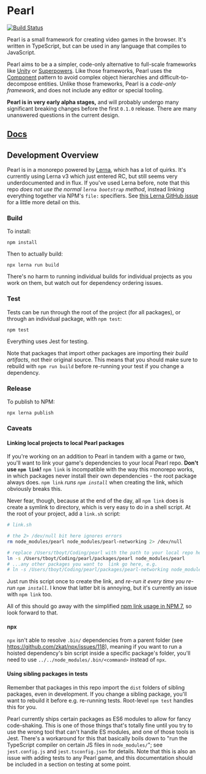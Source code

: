 # Pearl

[![Build Status](https://travis-ci.org/thomasboyt/pearl.svg?branch=master)](https://travis-ci.org/thomasboyt/pearl)

Pearl is a small framework for creating video games in the browser. It's written in TypeScript, but can be used in any language that compiles to JavaScript.

Pearl aims to be a a simpler, code-only alternative to full-scale frameworks like [Unity](http://unity3d.com/) or [Superpowers](http://superpowers-html5.com/). Like those frameworks, Pearl uses the [Component](http://gameprogrammingpatterns.com/component.html) pattern to avoid complex object hierarchies and difficult-to-decompose entities. Unlike those frameworks, Pearl is a _code-only framework_, and does not include any editor or special tooling.

**Pearl is in very early alpha stages,** and will probably undergo many significant breaking changes before the first `0.1.0` release. There are many unanswered questions in the current design.

## [Docs](https://pearl-docs.disco.zone/)

## Development Overview

Pearl is in a monorepo powered by [Lerna](https://github.com/lerna/lerna), which has a lot of quirks. It's currently using Lerna v3 which just entered RC, but still seems very underdocumented and in flux. If you've used Lerna before, note that this repo *does not use the normal `lerna bootstrap` method*, instead linking everything together via NPM's `file:` specifiers. See [this Lerna GitHub issue](https://github.com/lerna/lerna/issues/1462#issuecomment-410536290) for a little more detail on this.

### Build

To install:

```text
npm install
```

Then to actually build:

```text
npx lerna run build
```

There's no harm to running individual builds for individual projects as you work on them, but watch out for dependency ordering issues.

### Test

Tests can be run through the root of the project (for all packages), or through an individual package, with `npm test`:

```text
npm test
```

Everything uses Jest for testing.

Note that packages that import other packages are importing their _build artifacts_, not their original source. This means that you should make sure to rebuild with `npm run build` before re-running your test if you change a dependency.

### Release

To publish to NPM:

```text
npx lerna publish
```

### Caveats

#### Linking local projects to local Pearl packages

If you're working on an addition to Pearl in tandem with a game or two, you'll want to link your game's dependencies to your local Pearl repo. **Don't use `npm link`!**  `npm link` is incompatible with the way this monorepo works, in which packages never install their own dependencies - the root package always does. `npm link` _runs `npm install`_ when creating the link, which obviously breaks this.

Never fear, though, because at the end of the day, all `npm link` does is create a symlink to directory, which is very easy to do in a shell script. At the root of your project, add a `link.sh` script:

```sh
# link.sh

# the 2> /dev/null bit here ignores errors
rm node_modules/pearl node_modules/pearl-networking 2> /dev/null

# replace /Users/tboyt/Coding/pearl with the path to your local repo here:
ln -s /Users/tboyt/Coding/pearl/packages/pearl node_modules/pearl
# ...any other packages you want to  link go here, e.g.
# ln -s /Users/tboyt/Coding/pearl/packages/pearl-networking node_modules/pearl-networking
```

Just run this script once to create the link, and *re-run it every time you re-run `npm install`*. I know that latter bit is annoying, but it's currently an issue with `npm link` too.

All of this should go away with the simplified [npm link usage in NPM 7](https://github.com/npm/rfcs/pull/3), so look forward to that.

#### npx

`npx` isn't able to resolve `.bin/` dependencies from a parent folder (see https://github.com/zkat/npx/issues/118), meaning if you want to run a hoisted dependency's bin script inside a specific package's folder, you'll need to use `../../node_modules/.bin/<command>`  instead of `npx`.

#### Using sibling packages in tests

Remember that packages in this repo import the `dist` folders of sibling packages, even in development. If you change a sibling package, you'll want to rebuild it before e.g. re-running tests. Root-level `npm test` handles this for you.

Pearl currently ships certain packages as ES6 modules to allow for fancy code-shaking. This is one of those things that's totally fine until you try to use the wrong tool that can't handle ES modules, and one of those tools is Jest. There's a workaround for this that basically boils down to "run the TypeScript compiler on certain JS files in `node_modules/`"; see `jest.config.js` and `jest.tsconfig.json` for details. Note that this is also an issue with adding tests to any Pearl game, and this documentation should be included in a section on testing at some point.
